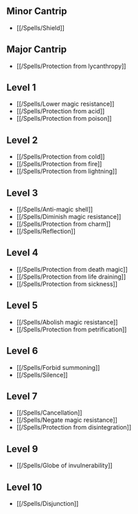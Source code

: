 ## Minor Cantrip

- [[/Spells/Shield]]

## Major Cantrip

- [[/Spells/Protection from lycanthropy]]

## Level 1

- [[/Spells/Lower magic resistance]]
- [[/Spells/Protection from acid]]
- [[/Spells/Protection from poison]]

## Level 2

- [[/Spells/Protection from cold]]
- [[/Spells/Protection from fire]]
- [[/Spells/Protection from lightning]]

## Level 3

- [[/Spells/Anti-magic shell]]
- [[/Spells/Diminish magic resistance]]
- [[/Spells/Protection from charm]]
- [[/Spells/Reflection]]

## Level 4

- [[/Spells/Protection from death magic]]
- [[/Spells/Protection from life draining]]
- [[/Spells/Protection from sickness]]

## Level 5

- [[/Spells/Abolish magic resistance]]
- [[/Spells/Protection from petrification]]

## Level 6

- [[/Spells/Forbid summoning]]
- [[/Spells/Silence]]

## Level 7

- [[/Spells/Cancellation]]
- [[/Spells/Negate magic resistance]]
- [[/Spells/Protection from disintegration]]

## Level 9

- [[/Spells/Globe of invulnerability]]

## Level 10

- [[/Spells/Disjunction]]
